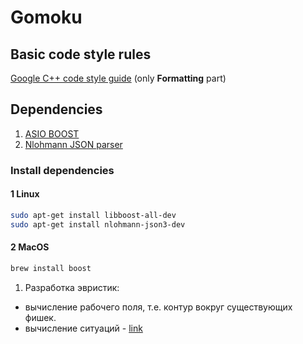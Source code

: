 # Gomoku

## Basic code style rules

[Google C++ code style guide](https://google.github.io/styleguide/cppguide.html#Formatting) (only **Formatting** part)

## Dependencies

1. [ASIO BOOST](https://www.boost.org/doc/libs/1_75_0/doc/html/boost_asio.html)
2. [Nlohmann JSON parser](https://github.com/nlohmann/json)

### Install dependencies

#### 1 Linux

```bash
sudo apt-get install libboost-all-dev
sudo apt-get install nlohmann-json3-dev
```

#### 2 MacOS

```bash
brew install boost

```

1. Разработка эвристик:

- вычисление рабочего поля, т.е. контур вокруг существующих фишек.
- вычисление ситуаций - [link](https://arxiv.org/pdf/1912.05407.pdf)
